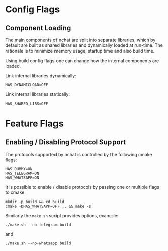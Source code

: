Config Flags
============

Component Loading
-----------------
The main components of nchat are split into separate libraries, which by
default are built as shared libraries and dynamically loaded at run-time.
The rationale is to minimize memory usage, startup time and also build
time.

Using build config flags one can change how the internal components are
loaded.

Link internal libraries dynamically:

    HAS_DYNAMICLOAD=OFF


Link internal libraries statically:

    HAS_SHARED_LIBS=OFF


Feature Flags
=============

Enabling / Disabling Protocol Support
-------------------------------------
The protocols supported by nchat is controlled by the following cmake flags:

    HAS_DUMMY=ON
    HAS_TELEGRAM=ON
    HAS_WHATSAPP=ON

It is possible to enable / disable protocols by passing one or multiple flags
to cmake:

    mkdir -p build && cd build
    cmake -DHAS_WHATSAPP=OFF .. && make -s

Similarly the `make.sh` script provides options, example:

    ./make.sh --no-telegram build

and

    ./make.sh --no-whatsapp build

